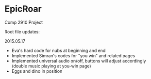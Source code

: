 # EpicRoar
Comp 2910 Project

Root file updates:

2015.05.17
- Eva's hard code for nubs at beginning and end
- Implemented Simran's codes for "you win" and related pages
- Implemented universal audio on/off, buttons will adjust accordingly (double music playing at you-win page)
- Eggs and dino in position